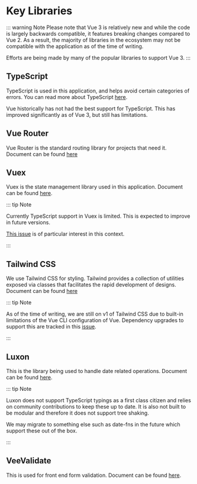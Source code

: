 # Key Libraries

::: warning Note
Please note that Vue 3 is relatively new and while the code is largely backwards compatible, it features breaking changes compared to Vue 2. As a result, the majority of libraries in the ecosystem may not be compatible with the application as of the time of writing.

Efforts are being made by many of the popular libraries to support Vue 3.
:::

## TypeScript

TypeScript is used in this application, and helps avoid certain categories of errors. You can read more about TypeScript [here](https://www.typescriptlang.org/).

Vue historically has not had the best support for TypeScript. This has improved significantly as of Vue 3, but still has limitations.

## Vue Router

Vue Router is the standard routing library for projects that need it. Document can be found [here](https://router.vuejs.org/)

## Vuex

Vuex is the state management library used in this application. Document can be found [here](https://vuex.vuejs.org/).

::: tip Note

Currently TypeScript support in Vuex is limited. This is expected to improve in future versions.

[This issue](https://github.com/vuejs/vuex/issues/1831) is of particular interest in this context.

:::

## Tailwind CSS

We use Tailwind CSS for styling. Tailwind provides a collection of utilities exposed via classes that facilitates the rapid development of designs. Document can be found [here](https://tailwindcss.com/)

::: tip Note

As of the time of writing, we are still on v1 of Tailwind CSS due to built-in limitations of the Vue CLI configuration of Vue. Dependency upgrades to support this are tracked in this [issue](https://github.com/vuejs/vue-cli/issues/6064).

:::

## Luxon

This is the library being used to handle date related operations. Document can be found [here](https://moment.github.io/luxon/).

::: tip Note

Luxon does not support TypeScript typings as a first class citizen and relies on community contributions to keep these up to date. It is also not built to be modular and therefore it does not support tree shaking.

We may migrate to something else such as date-fns in the future which support these out of the box.

:::

## VeeValidate

This is used for front end form validation. Document can be found [here](https://vee-validate.logaretm.com/v4/).
